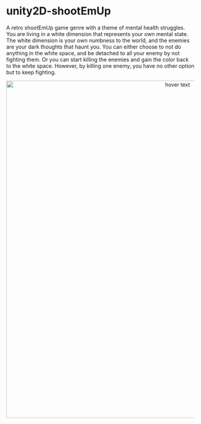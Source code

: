 # unity2D-shootEmUp
A retro shootEmUp game genre with a theme of mental health struggles. You are living in a white dimension that represents your own mental state. The white dimension is your own numbness to the world, and the enemies are your dark thoughts that haunt you. You can either choose to not do anything in the white space, and be detached to all your enemy by not fighting them. Or you can start killing the enemies and gain the color back to the white space. However, by killing one enemy, you have no other option but to keep fighting.


<p align="center">
  <img src="https://github.com/ngol0/unity2D-shootEmUp/blob/main/screenshot3.png" width="900" title="hover text">
</p>
